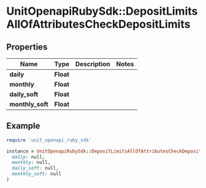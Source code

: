 # UnitOpenapiRubySdk::DepositLimitsAllOfAttributesCheckDepositLimits

## Properties

| Name | Type | Description | Notes |
| ---- | ---- | ----------- | ----- |
| **daily** | **Float** |  |  |
| **monthly** | **Float** |  |  |
| **daily_soft** | **Float** |  |  |
| **monthly_soft** | **Float** |  |  |

## Example

```ruby
require 'unit_openapi_ruby_sdk'

instance = UnitOpenapiRubySdk::DepositLimitsAllOfAttributesCheckDepositLimits.new(
  daily: null,
  monthly: null,
  daily_soft: null,
  monthly_soft: null
)
```

